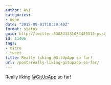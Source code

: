 ```yaml
---
author: Avi
categories:
- none
date: "2015-09-01T18:30:40Z"
format: status
guid: http://twitter-638841431084429313-post
id: 11406
tags:
- micro
- tweet
title: Really liking @GitUpApp so far!
url: /post/really-liking-gitupapp-so-far/
---
```

Really liking [@GitUpApp](http://twitter.com/GitUpApp) so far!